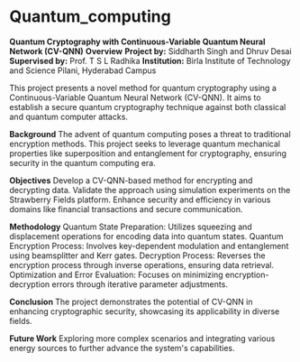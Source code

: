 # Quantum_computing
**Quantum Cryptography with Continuous-Variable Quantum Neural Network (CV-QNN)**
**Overview**
**Project by:** Siddharth Singh and Dhruv Desai
**Supervised by:** Prof. T S L Radhika
**Institution:** Birla Institute of Technology and Science Pilani, Hyderabad Campus

This project presents a novel method for quantum cryptography using a Continuous-Variable Quantum Neural Network (CV-QNN). It aims to establish a secure quantum cryptography technique against both classical and quantum computer attacks.

**Background**
The advent of quantum computing poses a threat to traditional encryption methods. This project seeks to leverage quantum mechanical properties like superposition and entanglement for cryptography, ensuring security in the quantum computing era.

**Objectives**
Develop a CV-QNN-based method for encrypting and decrypting data.
Validate the approach using simulation experiments on the Strawberry Fields platform.
Enhance security and efficiency in various domains like financial transactions and secure communication.

**Methodology**
Quantum State Preparation: Utilizes squeezing and displacement operations for encoding data into quantum states.
Quantum Encryption Process: Involves key-dependent modulation and entanglement using beamsplitter and Kerr gates.
Decryption Process: Reverses the encryption process through inverse operations, ensuring data retrieval.
Optimization and Error Evaluation: Focuses on minimizing encryption-decryption errors through iterative parameter adjustments.

**Conclusion**
The project demonstrates the potential of CV-QNN in enhancing cryptographic security, showcasing its applicability in diverse fields.

**Future Work**
Exploring more complex scenarios and integrating various energy sources to further advance the system's capabilities.
